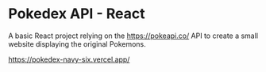 # Pokedex API - React

A basic React project relying on the https://pokeapi.co/ API to create a small website displaying the original Pokemons.

https://pokedex-navy-six.vercel.app/

